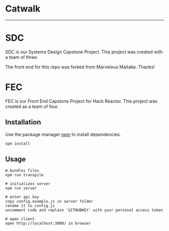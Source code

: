 # Catwalk

---

# SDC

SDC is our Systems Design Capstone Project. This project was created with a team of three.

The front end for this repo was forked from Marvelous Maitake. Thanks!

# FEC

FEC is our Front End Capstone Project for Hack Reactor. This project was created as a team of four.

## Installation

Use the package manager [npm](https://www.npmjs.com/) to install dependencies.

```bash
npm install
```

## Usage

```
# bundles files
npm run transpile

# initializes server
npm run server

# enter api key
copy config.example.js in server folder
rename it to config.js
uncomment code and replace 'GITHUBKEY' with your personal access token

# open client
open http://localhost:3000/ in browser
```
